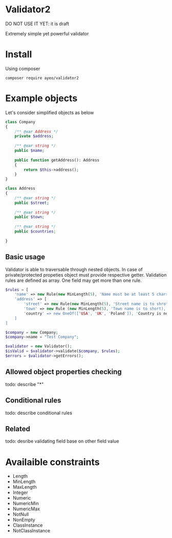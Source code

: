 # Validator2

DO NOT USE IT YET: it is draft 

Extremely simple yet powerful validator

Install
=======

Using composer
```
composer require ayeo/validator2
```

Example objects
===============

Let's consider simplified objects as below
```php
class Company
{
    /** @var Address */
    private $address;
    
    /** @var string */ 
    public $name;
    
    public function getAddress(): Address
    {
        return $this->address();
    }
}
```

```php
class Address
{
    /** @var string */ 
    public $street;
    
    /** @var string */ 
    public $town;
    
    /** @var string */ 
    public $countries;
    
}
```

## Basic usage


Validator is able to traversable through nested objects. In case of private/protected propeties object must provide respective getter. Validation rules are defined as array. One field may get more than one rule. 
```php
$rules = [
    'name' => new Rule(new MinLength(5), 'Name must be at least 5 chars long'],
    'address' => [
        'street' => new Rule(new MinLength(5), 'Street name is to shrot'),
        'town' => new Rule (new MinLength(5), 'Town name is to short),
        'country' => new OneOf(['USA', 'UK', 'Poland']), 'Country is not allowed')
    ]
] 
```

```php
$company = new Company;
$company->name = "Test Company";

$validator = new Validator();
$isValid = $validator->validate($company, $rules);
$errors = $validator->getErrors();
```

## Allowed object properties checking

todo: describe "*"

## Conditional rules

todo: describe conditional rules

## Related

todo: desribe validating field base on other field value 

Availaible constraints
======================

- Length
- MinLength
- MaxLength
- Integer
- Numeric
- NumericMin
- NumericMax
- NotNull
- NonEmpty
- ClassInstance
- NotClassInstance



